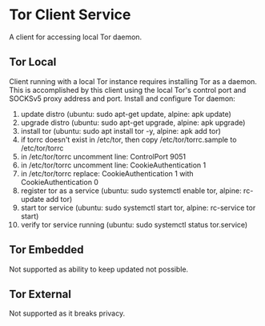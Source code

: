 # Tor Client Service
A client for accessing local Tor daemon.

## Tor Local
Client running with a local Tor instance requires installing Tor as a daemon.
This is accomplished by this client using the local Tor's control port and SOCKSv5 proxy address and port.
Install and configure Tor daemon:

1. update distro (ubuntu: sudo apt-get update, alpine: apk update)
2. upgrade distro (ubuntu: sudo apt-get upgrade, alpine: apk upgrade)
3. install tor (ubuntu: sudo apt install tor -y, alpine: apk add tor)
4. if torrc doesn't exist in /etc/tor, then copy /etc/tor/torrc.sample to /etc/tor/torrc
5. in /etc/tor/torrc uncomment line: ControlPort 9051
6. in /etc/tor/torrc uncomment line: CookieAuthentication 1
7. in /etc/tor/torrc replace: CookieAuthentication 1 with CookieAuthentication 0
8. register tor as a service (ubuntu: sudo systemctl enable tor, alpine: rc-update add tor)
9. start tor service (ubuntu: sudo systemctl start tor, alpine: rc-service tor start)
10. verify tor service running (ubuntu: sudo systemctl status tor.service)

## Tor Embedded
Not supported as ability to keep updated not possible.

## Tor External
Not supported as it breaks privacy.
